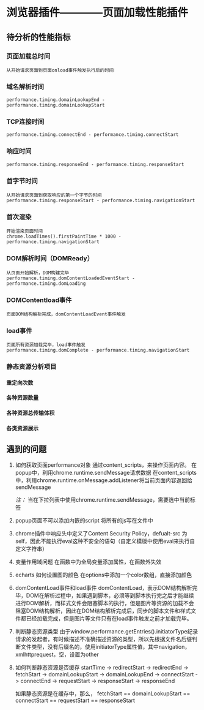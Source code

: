 # 浏览器插件————页面加载性能插件

## 待分析的性能指标

### 页面加载总时间
    从开始请求页面到页面onload事件触发执行后的时间

### 域名解析时间
    performance.timing.domainLookupEnd - performance.timing.domainLookupStart

### TCP连接时间
    performance.timing.connectEnd - performance.timing.connectStart

### 响应时间
    performance.timing.responseEnd - performance.timing.responseStart

### 首字节时间
    从开始请求页面到获取响应的第一个字节的时间
    performance.timing.responseStart - performance.timing.navigationStart

### 首次渲染
    开始渲染页面时间
    chrome.loadTimes().firstPaintTime * 1000 - performance.timing.navigationStart

### DOM解析时间（DOMReady）
    从页面开始解析，DOM构建完毕
    performance.timing.domContentLoadedEventStart - performance.timing.domLoading

### DOMContentload事件
    页面DOM结构解析完成，domContentLoadEvent事件触发

### load事件
    页面所有资源加载完毕，load事件触发
    performance.timing.domComplete - performance.timing.navigationStart

### 静态资源分析项目

#### 重定向次数
#### 各种资源数量
#### 各种资源总传输体积
#### 各类资源展示


## 遇到的问题
1. 如何获取页面performance对象
    通过content_scripts，来操作页面内容。 
    在popup中，利用chrome.runtime.sendMessage请求数据
    在content_scripts中，利用chrome.runtime.onMessage.addListener将当前页面内容返回给sendMessage

    <em>注：</em> 当在下拉列表中使用chrome.runtime.sendMessage，需要选中当前标签

2. popup页面不可以添加内嵌的script
    将所有的js写在文件中

3. chrome插件中响应头中定义了Content Security Policy，defualt-src 为 self，因此不能执行eval这种不安全的语句（自定义模版中使用eval来执行自定义字符串）

4. 变量作用域问题
    在函数中为全局变量添加属性，在函数外失效

5. echarts 如何设置图的颜色
    在options中添加一个color数组，直接添加颜色

6. domContentLoad事件和load事件
    domContentLoad，表示DOM结构解析完毕，DOM在解析过程中，如果遇到脚本，必须等到脚本执行完之后才能继续进行DOM解析，而样式文件会阻塞脚本的执行，但是图片等资源的加载不会阻塞DOM结构解析，因此在DOM结构解析完成后，同步的脚本文件和样式文件都已经加载完成，但是图片等文件只有在load事件触发之前才加载完毕。

7. 判断静态资源类型
    由于window.performance.getEntries().initiatorType纪录请求的发起者，有时候描述不准确描述资源的类型，所以先根据文件名后缀判断文件类型，没有后缀名的，使用initiatorType属性值，其中navigation，xmlhttprequest，空，设置为other

8. 如何判断静态资源是否缓存
    startTime -> redirectStart -> redirectEnd -> fetchStart -> domainLookupStart -> domainLookupEnd -> connectStart -> connectEnd ->  requestStart -> responseStart -> responseEnd

    如果静态资源是在缓存中，那么， fetchStart == domainLookupStart == connectStart == requestStart == responseStart




    

